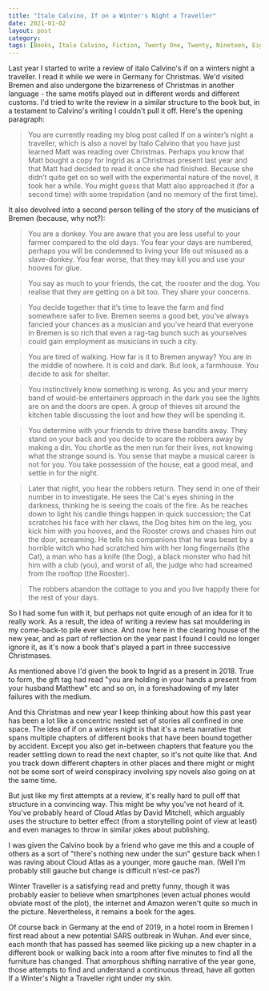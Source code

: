 ```yaml
---
title: "Italo Calvino, If on a Winter's Night a Traveller"
date: 2021-01-02
layout: post
category:
tags: [Books, Italo Calvino, Fiction, Twenty One, Twenty, Nineteen, Eighteen, Christmas, Germany]
---
```

Last year I started to write a review of italo Calvino's if on a winters night a traveller. I read it while we were in Germany for Christmas. We'd visited Bremen and also undergone the bizarreness of Christmas in another language - the same motifs played out in different words and different customs. I'd tried to write the review in a similar structure to the book but, in a testament to Calvino's writing I couldn't pull it off. Here's the opening paragraph:

> You are currently reading my blog post called If on a winter’s night a traveller, which is also a novel by Italo Calvino that you have just learned Matt was reading over Christmas. Perhaps you know that Matt bought a copy for Ingrid as a Christmas present last year and that Matt had decided to read it once she had finished. Because she didn’t quite get on so well with the experimental nature of the novel, it took her a while. You might guess that Matt also approached it (for a second time) with some trepidation (and no memory of the first time).

It also devolved into a second person telling of the story of the musicians of Bremen (because, why not?):

> You are a donkey. You are aware that you are less useful to your farmer compared to the old days. You fear your days are numbered, perhaps you will be condemned to living your life out misused as a slave-donkey. You fear worse, that they may kill you and use your hooves for glue.

> You say as much to your friends, the cat, the rooster and the dog. You realise that they are getting on a bit too. They share your concerns.

> You decide together that it’s time to leave the farm and find somewhere safer to live. Bremen seems a good bet, you’ve always fancied your chances as a musician and you’ve heard that everyone in Bremen is so rich that even a rag-tag bunch such as yourselves could gain employment as musicians in such a city. 

> You are tired of walking. How far is it to Bremen anyway? You are in the middle of nowhere. It is cold and dark. But look, a farmhouse. You decide to ask for shelter.

> You instinctively know something is wrong. As you and your merry band of would-be entertainers approach in the dark you see the lights are on and the doors are open. A group of thieves sit around the kitchen table discussing the loot and how they will be spending it.

> You determine with your friends to drive these bandits away. They stand on your back and you decide to scare the robbers away by making a din. You chortle as the men run for their lives, not knowing what the strange sound is. You sense that maybe a musical career is not for you. You take possession of the house, eat a good meal, and settle in for the night.

> Later that night, you hear the robbers return. They send in one of their number in to investigate. He sees the Cat's eyes shining in the darkness, thinking he is seeing the coals of the fire. As he reaches down to light his candle things happen in quick succession; the Cat scratches his face with her claws, the Dog bites him on the leg, you kick him with you hooves, and the Rooster crows and chases him out the door, screaming. He tells his companions that he was beset by a horrible witch who had scratched him with her long fingernails (the Cat), a man who has a knife (the Dog), a black monster who had hit him with a club (you), and worst of all, the judge who had screamed from the rooftop (the Rooster).

> The robbers abandon the cottage to you and you live happily there for the rest of your days.

So I had some fun with it, but perhaps not quite enough of an idea for it to really work.  As a result, the idea of writing a review has sat mouldering in my come-back-to pile ever since. And now here in the clearing house of the new year, and as part of reflection on the year past I found I could no longer ignore it, as it's now a book that's played a part in three successive Christmases.

As mentioned above I'd given the book to Ingrid as a present in 2018. True to form, the gift tag had read "you are holding in your hands a present from your husband Matthew" etc and so on, in a foreshadowing of my later failures with the medium. 

And this Christmas and new year I keep thinking about how this past year has been a lot like a concentric nested set of stories all confined in one space. The idea of if on a winters night is that it's a meta narrative that spans multiple chapters of different books that have been bound together by accident. Except you also get in-between chapters that feature you the reader settling down to read the next chapter, so it's not quite like that. And you track down different chapters in other places and there might or might not be some sort of weird conspiracy involving spy novels also going on at the same time. 

But just like my first attempts at a review, it's really hard to pull off that structure in a convincing way. This might be why you've not heard of it. You've probably heard of Cloud Atlas by David Mitchell, which arguably uses the structure to better effect (from a storytelling point of view at least) and even manages to throw in similar jokes about publishing.

I was given the Calvino book by a friend who gave me this and a couple of others as a sort of "there's nothing new under the sun" gesture back when I was raving about Cloud Atlas as a younger, more gauche man. (Well I'm probably still gauche but change is difficult n'est-ce pas?)

Winter Traveller is a satisfying read and pretty funny, though it was probably easier to believe when  smartphones (even actual phones would obviate most of the plot), the internet and Amazon weren't quite so much in the picture. Nevertheless, it remains a book for the ages. 

Of course back in Germany at the end of 2019, in a hotel room in Bremen I first read about a new potential SARS outbreak in Wuhan. And ever since, each month that has passed has seemed like picking up a new chapter in a different book or walking back into a room after five minutes to find all the furniture has changed. That amorphous shifting narrative of the year gone, those attempts to find and understand a continuous thread, have all gotten If a Winter's Night a Traveller right under my skin. 